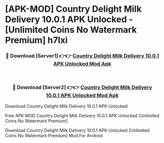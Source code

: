 # [APK-MOD] Country Delight  Milk Delivery 10.0.1 APK Unlocked - [Unlimited Coins No Watermark Premium] h7lxi



<div align="center">
<h3>🔴 Download [Server1] 👉👉 <a href="https://momento.my/?title=Country_Delight__Milk_Delivery_10.0.1_APK_Unlocked">Country Delight  Milk Delivery 10.0.1 APK Unlocked Mod Apk</a></h3><br>

<h3>🔴 Download [Server2] 👉👉 <a href="https://momento.my/?title=Country_Delight__Milk_Delivery_10.0.1_APK_Unlocked">Country Delight  Milk Delivery 10.0.1 APK Unlocked Mod Apk</a></h3>
</div>



Download Country Delight  Milk Delivery 10.0.1 APK Unlocked 

Free APK MOD Country Delight  Milk Delivery 10.0.1 APK Unlocked [Unlimited Coins No Watermark Premium]

Download Country Delight  Milk Delivery 10.0.1 APK Unlocked [Unlimited Coins No Watermark Premium] Mod For Android
